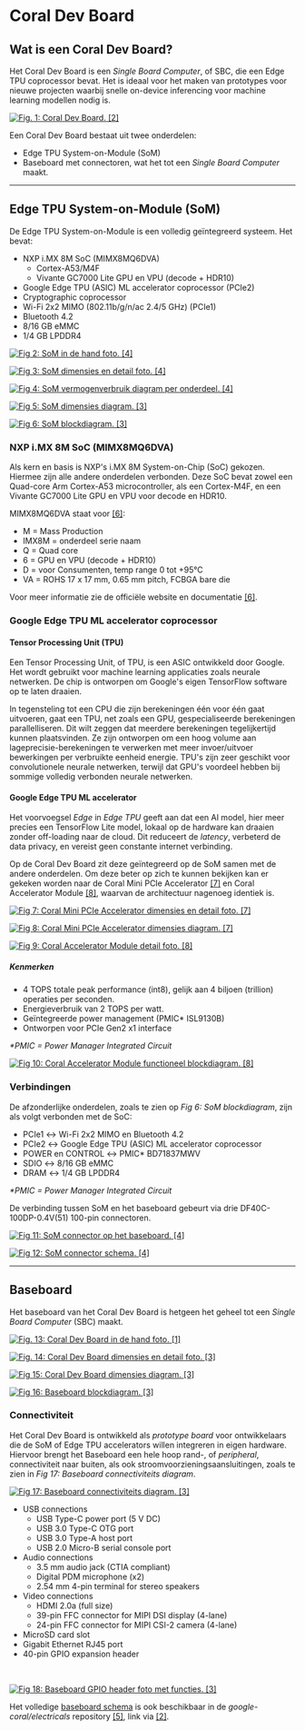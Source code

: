 # Coral Dev Board

## Wat is een Coral Dev Board?

Het Coral Dev Board is een *Single Board Computer*, of SBC, die een Edge TPU coprocessor bevat. Het is ideaal voor het maken van prototypes voor nieuwe projecten waarbij snelle on-device inferencing voor machine learning modellen nodig is.

[![](./assets/coral-dev-board.png 'Fig. 1: Coral Dev Board. [2]')](./bronnen.md#coral-dev-board)

Een Coral Dev Board bestaat uit twee onderdelen:
- Edge TPU System-on-Module (SoM)
- Baseboard met connectoren, wat het tot een *Single Board Computer* maakt.

---

## Edge TPU System-on-Module (SoM)

De Edge TPU System-on-Module is een volledig geïntegreerd systeem.
Het bevat:
- NXP i.MX 8M SoC (MIMX8MQ6DVA)
  - Cortex-A53/M4F
  - Vivante GC7000 Lite GPU en VPU (decode + HDR10)
- Google Edge TPU (ASIC) ML accelerator coprocessor (PCIe2)
- Cryptographic coprocessor
- Wi-Fi 2x2 MIMO (802.11b/g/n/ac 2.4/5 GHz) (PCIe1)
- Bluetooth 4.2
- 8/16 GB eMMC
- 1/4 GB LPDDR4

[![](./assets/som-inhand.jpg 'Fig 2: SoM in de hand foto. [4]')](bronnen.md#coral-dev-board)

[![](./assets/som-dimensions-front-back.png 'Fig 3: SoM dimensies en detail foto. [4]')](bronnen.md#coral-dev-board)

[![](./assets/som-powerdraw.png 'Fig 4: SoM vermogenverbruik diagram per onderdeel. [4]')](bronnen.md#coral-dev-board)

[![](./assets/som-dimensions-basic.png 'Fig 5: SoM dimensies diagram. [3]')](bronnen.md#coral-dev-board)

[![](./assets/som-blockdiagram.png 'Fig 6: SoM blockdiagram. [3]')](bronnen.md#coral-dev-board)

### NXP i.MX 8M SoC (MIMX8MQ6DVA)

Als kern en basis is NXP's i.MX 8M System-on-Chip (SoC) gekozen. Hiermee zijn alle andere onderdelen verbonden.
Deze SoC bevat zowel een Quad-core Arm Cortex-A53 microcontroller, als een Cortex-M4F, en een Vivante GC7000 Lite GPU en VPU voor decode en HDR10.

MIMX8MQ6DVA staat voor [[6]](bronnen.md#coral-dev-board):
- M = Mass Production
- IMX8M = onderdeel serie naam
- Q = Quad core
- 6 = GPU en VPU (decode + HDR10)
- D = voor Consumenten, temp range 0 tot +95°C
- VA = ROHS 17 x 17 mm, 0.65 mm pitch, FCBGA bare die

Voor meer informatie zie de officiële website en documentatie [[6]](bronnen.md#coral-dev-board).

### Google Edge TPU ML accelerator coprocessor

#### Tensor Processing Unit (TPU)

Een Tensor Processing Unit, of TPU, is een ASIC ontwikkeld door Google. Het wordt gebruikt voor machine learning applicaties zoals neurale netwerken. De chip is ontworpen om Google's eigen TensorFlow software op te laten draaien.

In tegensteling tot een CPU die zijn berekeningen één voor één gaat uitvoeren, gaat een TPU, net zoals een GPU, gespecialiseerde berekeningen parallelliseren. Dit wilt zeggen dat meerdere berekeningen tegelijkertijd kunnen plaatsvinden. Ze zijn ontworpen om een hoog volume aan lageprecisie-berekeningen te verwerken met meer invoer/uitvoer bewerkingen per verbruikte eenheid energie. TPU's zijn zeer geschikt voor convolutionele neurale netwerken, terwijl dat GPU's voordeel hebben bij sommige volledig verbonden neurale netwerken.

#### Google Edge TPU ML accelerator

Het voorvoegsel *Edge* in *Edge TPU* geeft aan dat een AI model, hier meer precies een TensorFlow Lite model, lokaal op de hardware kan draaien zonder off-loading naar de cloud. Dit reduceert de *latency*, verbeterd de data privacy, en vereist geen constante internet verbinding.

Op de Coral Dev Board zit deze geïntegreerd op de SoM samen met de andere onderdelen. Om deze beter op zich te kunnen bekijken kan er gekeken worden naar de Coral Mini PCIe Accelerator [[7]](bronnen.md#coral-dev-board) en Coral Accelerator Module [[8]](bronnen.md#coral-dev-board), waarvan de architectuur nagenoeg identiek is.

[![](./assets/mini-pcie-accelerator-dimensions-front-back.png 'Fig 7: Coral Mini PCIe Accelerator dimensies en detail foto. [7]')](bronnen.md#coral-dev-board)

[![](./assets/mini-pcie-accelerator-side-dimensions-diagram.png 'Fig 8: Coral Mini PCIe Accelerator dimensies diagram. [7]')](bronnen.md#coral-dev-board)

[![](./assets/coral-accelerator-module-dimensions-front-back.png 'Fig 9: Coral Accelerator Module detail foto. [8]')](bronnen.md#coral-dev-board)

##### Kenmerken

- 4 TOPS totale peak performance (int8), gelijk aan 4 biljoen (trillion) operaties per seconden.
- Energieverbruik van 2 TOPS per watt.
- Geïntegreerde power management (PMIC* ISL9130B)
- Ontworpen voor PCIe Gen2 x1 interface

_*PMIC = Power Manager Integrated Circuit_

[![](./assets/coral-accelerator-module-blockdiagram.png 'Fig 10: Coral Accelerator Module functioneel blockdiagram. [8]')](bronnen.md#coral-dev-board)

### Verbindingen

De afzonderlijke onderdelen, zoals te zien op *Fig 6: SoM blockdiagram*, zijn als volgt verbonden met de SoC:
- PCIe1 ↔ Wi-Fi 2x2 MIMO en Bluetooth 4.2
- PCIe2 ↔ Google Edge TPU (ASIC) ML accelerator coprocessor
- POWER en CONTROL ↔ PMIC* BD71837MWV
- SDIO ↔ 8/16 GB eMMC
- DRAM ↔ 1/4 GB LPDDR4

_*PMIC = Power Manager Integrated Circuit_

De verbinding tussen SoM en het baseboard gebeurt via drie DF40C-100DP-0.4V(51) 100-pin connectoren.

[![](./assets/baseboard-connectors-and-component-restrictions.png 'Fig 11: SoM connector op het baseboard. [4]')](bronnen.md#coral-dev-board)

[![](./assets/som-connector-schematic.png 'Fig 12: SoM connector schema. [4]')](bronnen.md#coral-dev-board)


---

## Baseboard

Het baseboard van het Coral Dev Board is hetgeen het geheel tot een *Single Board Computer* (SBC) maakt.

[![](./assets/devboard-inhand.jpg 'Fig. 13: Coral Dev Board in de hand foto. [1]')](./bronnen.md#coral-dev-board)

[![](./assets/devboard-dimensions-front-back.png 'Fig. 14: Coral Dev Board dimensies en detail foto. [3]')](./bronnen.md#coral-dev-board)

[![](./assets/devboard-dimensions-illi.png 'Fig 15: Coral Dev Board dimensies diagram. [3]')](bronnen.md#coral-dev-board)

[![](./assets/diagram-baseboard_bw.png 'Fig 16: Baseboard blockdiagram. [3]')](bronnen.md#coral-dev-board)

### Connectiviteit

Het Coral Dev Board is ontwikkeld als *prototype board* voor ontwikkelaars die de SoM of Edge TPU accelerators willen integreren in eigen hardware. Hiervoor brengt het Baseboard een hele hoop rand-, of *peripheral*, connectiviteit naar buiten, als ook stroomvoorzieningsaansluitingen, zoals te zien in *Fig 17: Baseboard connectiviteits diagram*.

[![](./assets/devboard-port-callouts-illi-named.png 'Fig 17: Baseboard connectiviteits diagram. [3]')](bronnen.md#coral-dev-board)

- USB connections
  - USB Type-C power port (5 V DC)
  - USB 3.0 Type-C OTG port
  - USB 3.0 Type-A host port
  - USB 2.0 Micro-B serial console port
- Audio connections
  - 3.5 mm audio jack (CTIA compliant)
  - Digital PDM microphone (x2)
  - 2.54 mm 4-pin terminal for stereo speakers
- Video connections
  - HDMI 2.0a (full size)
  - 39-pin FFC connector for MIPI DSI display (4-lane)
  - 24-pin FFC connector for MIPI CSI-2 camera (4-lane)
- MicroSD card slot
- Gigabit Ethernet RJ45 port
- 40-pin GPIO expansion header

<br>

[![](./assets/devboard-gpio-header.jpg 'Fig 18: Baseboard GPIO header foto met functies. [3]')](bronnen.md#coral-dev-board)

Het volledige [baseboard schema](./assets/coral-dev-board-baseboard-schematic.pdf) is ook beschikbaar in de *google-coral/electricals* repository [[5]](bronnen.md#coral-dev-board), link via [[2]](bronnen.md#coral-dev-board).
